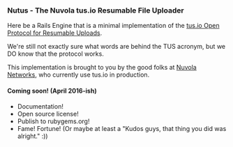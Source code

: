 ### Nutus - The Nuvola tus.io Resumable File Uploader

Here be a Rails Engine that is a minimal implementation of the [tus.io Open Protocol for Resumable Uploads](http://tus.io).

We're still not exactly sure what words are behind the TUS acronym, but we DO know that the protocol works.

This implementation is brought to you by the good folks at [Nuvola Networks](http://nuvola-networks.com), who currently use tus.io in production.

#### Coming soon! (April 2016-ish)

- Documentation!
- Open source license!
- Publish to rubygems.org!
- Fame! Fortune! (Or maybe at least a "Kudos guys, that thing you did was alright." :))
